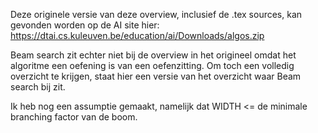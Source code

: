 Deze originele versie van deze overview, inclusief de .tex sources, kan gevonden worden op de AI site hier: 
	https://dtai.cs.kuleuven.be/education/ai/Downloads/algos.zip

Beam search zit echter niet bij de overview in het origineel omdat het algoritme een oefening is van een oefenzitting.
Om toch een volledig overzicht te krijgen, staat hier een versie van het overzicht waar Beam search bij zit.

Ik heb nog een assumptie gemaakt, namelijk dat WIDTH <= de minimale branching factor van de boom.